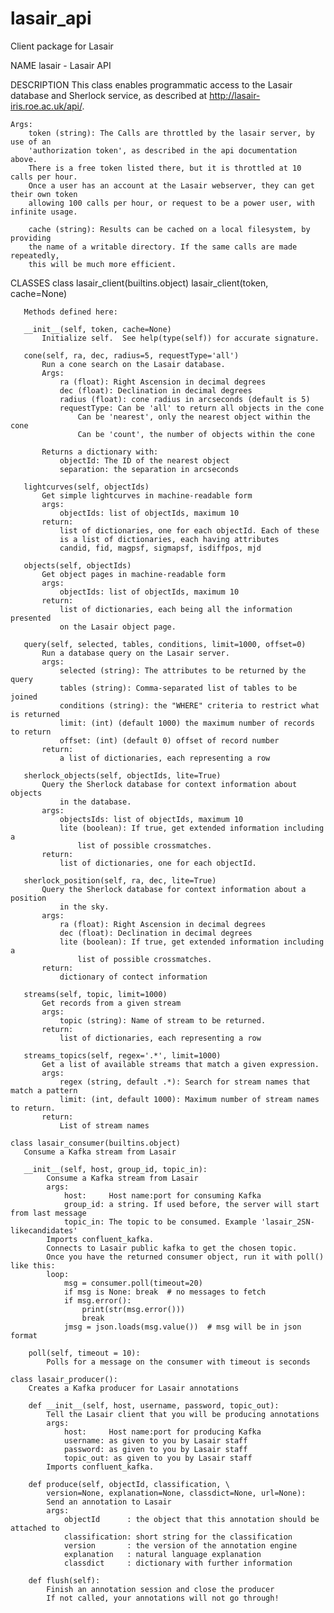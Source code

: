 # lasair_api
Client package for Lasair

NAME
    lasair - Lasair API

DESCRIPTION
    This class enables programmatic access to the Lasair database and Sherlock service, 
    as described at http://lasair-iris.roe.ac.uk/api/.
    
    Args:
        token (string): The Calls are throttled by the lasair server, by use of an 
        'authorization token', as described in the api documentation above. 
        There is a free token listed there, but it is throttled at 10 calls per hour. 
        Once a user has an account at the Lasair webserver, they can get their own token
        allowing 100 calls per hour, or request to be a power user, with infinite usage.
    
        cache (string): Results can be cached on a local filesystem, by providing 
        the name of a writable directory. If the same calls are made repeatedly, 
        this will be much more efficient.

CLASSES
    class lasair_client(builtins.object)
       lasair_client(token, cache=None)
       
       Methods defined here:
       
       __init__(self, token, cache=None)
           Initialize self.  See help(type(self)) for accurate signature.
       
       cone(self, ra, dec, radius=5, requestType='all')
           Run a cone search on the Lasair database.
           Args:
               ra (float): Right Ascension in decimal degrees
               dec (float): Declination in decimal degrees
               radius (float): cone radius in arcseconds (default is 5)
               requestType: Can be 'all' to return all objects in the cone
                   Can be 'nearest', only the nearest object within the cone
                   Can be 'count', the number of objects within the cone
           
           Returns a dictionary with:
               objectId: The ID of the nearest object
               separation: the separation in arcseconds
       
       lightcurves(self, objectIds)
           Get simple lightcurves in machine-readable form
           args:
               objectIds: list of objectIds, maximum 10
           return:
               list of dictionaries, one for each objectId. Each of these
               is a list of dictionaries, each having attributes
               candid, fid, magpsf, sigmapsf, isdiffpos, mjd
       
       objects(self, objectIds)
           Get object pages in machine-readable form
           args:
               objectIds: list of objectIds, maximum 10
           return:
               list of dictionaries, each being all the information presented
               on the Lasair object page.
       
       query(self, selected, tables, conditions, limit=1000, offset=0)
           Run a database query on the Lasair server.
           args: 
               selected (string): The attributes to be returned by the query
               tables (string): Comma-separated list of tables to be joined
               conditions (string): the "WHERE" criteria to restrict what is returned
               limit: (int) (default 1000) the maximum number of records to return
               offset: (int) (default 0) offset of record number
           return:
               a list of dictionaries, each representing a row
       
       sherlock_objects(self, objectIds, lite=True)
           Query the Sherlock database for context information about objects
               in the database.
           args:
               objectsIds: list of objectIds, maximum 10
               lite (boolean): If true, get extended information including a 
                   list of possible crossmatches.
           return:
               list of dictionaries, one for each objectId.
       
       sherlock_position(self, ra, dec, lite=True)
           Query the Sherlock database for context information about a position
               in the sky.
           args:
               ra (float): Right Ascension in decimal degrees
               dec (float): Declination in decimal degrees
               lite (boolean): If true, get extended information including a 
                   list of possible crossmatches.
           return:
               dictionary of contect information
       
       streams(self, topic, limit=1000)
           Get records from a given stream
           args:
               topic (string): Name of stream to be returned.
           return:
               list of dictionaries, each representing a row
       
       streams_topics(self, regex='.*', limit=1000)
           Get a list of available streams that match a given expression.
           args:
               regex (string, default .*): Search for stream names that match a pattern
               limit: (int, default 1000): Maximum number of stream names to return.
           return:
               List of stream names

    class lasair_consumer(builtins.object)
       Consume a Kafka stream from Lasair
       
       __init__(self, host, group_id, topic_in):
            Consume a Kafka stream from Lasair
            args:
                host:     Host name:port for consuming Kafka
                group_id: a string. If used before, the server will start from last message
                topic_in: The topic to be consumed. Example 'lasair_2SN-likecandidates'
            Imports confluent_kafka.
            Connects to Lasair public kafka to get the chosen topic.
            Once you have the returned consumer object, run it with poll() like this:
            loop:
                msg = consumer.poll(timeout=20)
                if msg is None: break  # no messages to fetch
                if msg.error(): 
                    print(str(msg.error()))
                    break
                jmsg = json.loads(msg.value())  # msg will be in json format

        poll(self, timeout = 10):
            Polls for a message on the consumer with timeout is seconds

    class lasair_producer():
        Creates a Kafka producer for Lasair annotations

        def __init__(self, host, username, password, topic_out):
            Tell the Lasair client that you will be producing annotations
            args:
                host:     Host name:port for producing Kafka
                username: as given to you by Lasair staff
                password: as given to you by Lasair staff
                topic_out: as given to you by Lasair staff
            Imports confluent_kafka.

        def produce(self, objectId, classification, \
            version=None, explanation=None, classdict=None, url=None):
            Send an annotation to Lasair
            args:
                objectId      : the object that this annotation should be attached to
                classification: short string for the classification
                version       : the version of the annotation engine
                explanation   : natural language explanation
                classdict     : dictionary with further information
    
        def flush(self):
            Finish an annotation session and close the producer
            If not called, your annotations will not go through!

